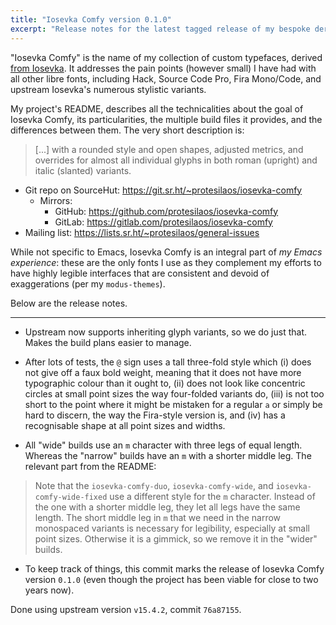 ```yaml
---
title: "Iosevka Comfy version 0.1.0"
excerpt: "Release notes for the latest tagged release of my bespoke derivative of the Iosevka font project."
---
```


"Iosevka Comfy" is the name of my collection of custom typefaces,
derived [from Iosevka](https://github.com/be5invis/iosevka).  It
addresses the pain points (however small) I have had with all other
libre fonts, including Hack, Source Code Pro, Fira Mono/Code, and
upstream Iosevka's numerous stylistic variants.

My project's README, describes all the technicalities about the goal of
Iosevka Comfy, its particularities, the multiple build files it
provides, and the differences between them.  The very short description
is:

> [...] with a rounded style and open shapes, adjusted metrics, and
> overrides for almost all individual glyphs in both roman (upright) and
> italic (slanted) variants.

* Git repo on SourceHut: <https://git.sr.ht/~protesilaos/iosevka-comfy>
  - Mirrors:
    * GitHub: <https://github.com/protesilaos/iosevka-comfy>
    * GitLab: <https://gitlab.com/protesilaos/iosevka-comfy>
* Mailing list: <https://lists.sr.ht/~protesilaos/general-issues>

While not specific to Emacs, Iosevka Comfy is an integral part of _my
Emacs experience_: these are the only fonts I use as they complement my
efforts to have highly legible interfaces that are consistent and devoid
of exaggerations (per my `modus-themes`).

Below are the release notes.

* * *

* Upstream now supports inheriting glyph variants, so we do just that.
  Makes the build plans easier to manage.

* After lots of tests, the `@` sign uses a tall three-fold style which
  (i) does not give off a faux bold weight, meaning that it does not
  have more typographic colour than it ought to, (ii) does not look like
  concentric circles at small point sizes the way four-folded variants
  do, (iii) is not too short to the point where it might be mistaken for
  a regular `a` or simply be hard to discern, the way the Fira-style
  version is, and (iv) has a recognisable shape at all point sizes and
  widths.

* All "wide" builds use an `m` character with three legs of equal
  length.  Whereas the "narrow" builds have an `m` with a shorter middle
  leg.  The relevant part from the README:

> Note that the `iosevka-comfy-duo`, `iosevka-comfy-wide`, and
> `iosevka-comfy-wide-fixed` use a different style for the `m`
> character.  Instead of the one with a shorter middle leg, they let all
> legs have the same length.  The short middle leg in `m` that we need
> in the narrow monospaced variants is necessary for legibility,
> especially at small point sizes.  Otherwise it is a gimmick, so we
> remove it in the "wider" builds.

* To keep track of things, this commit marks the release of Iosevka
  Comfy version `0.1.0` (even though the project has been viable for
  close to two years now).

Done using upstream version `v15.4.2`, commit `76a87155`.
